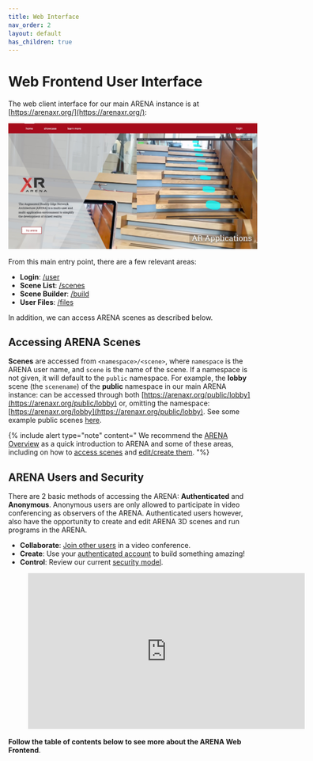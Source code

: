 ```yaml
---
title: Web Interface
nav_order: 2
layout: default
has_children: true
---
```


# Web Frontend User Interface

The web client interface for our main ARENA instance is at [https://arenaxr.org/](https://arenaxr.org/):

<img src="/assets/img/interface/main-website.jpg"/>

From this main entry point, there are a few relevant areas:
- **Login**: [/user](https://arenaxr.org/user)
- **Scene List**: [/scenes](https://arenaxr.org/scenes)
- **Scene Builder**: [/build](https://arenaxr.org/build)
- **User Files**: [/files](https://arenaxr.org/files/)

In addition, we can access ARENA scenes as described below.

## Accessing ARENA Scenes

**Scenes** are accessed from `<namespace>/<scene>`, where `namespace` is the ARENA user name, and `scene` is the name of the scene. If a namespace is not given, it will default to the `public` namespace. For example, the **lobby** scene (the `scenename`) of the **public** namespace in our main ARENA instance: can be accessed through both [https://arenaxr.org/public/lobby](https://arenaxr.org/public/lobby) or, omitting the namespace: [https://arenaxr.org/lobby](https://arenaxr.org/public/lobby). See some example public scenes [here](https://arenaxr.org/showcase.html).

{% include alert type="note" content="
We recommend the [ARENA Overview](/content/overview) as a quick introduction to ARENA and some of these areas, including on how to [access scenes](/content/overview/user-guide) and [edit/create them](/content/overview/build).
"%}

## ARENA Users and Security

There are 2 basic methods of accessing the ARENA: **Authenticated** and **Anonymous**. Anonymous users are only allowed to participate in video conferencing as observers of the ARENA. Authenticated users however, also have the opportunity to create and edit ARENA 3D scenes and run programs in the ARENA.
- **Collaborate**: [Join other users](user-presence) in a video conference.
- **Create**: Use your [authenticated account](user-account) to build something amazing!
- **Control**: Review our current [security model](/content/architecture/security).

<figure class="video_container">
  <iframe width="560" height="315" src="https://www.youtube-nocookie.com/embed/sDR-I1XVN1A?autoplay=1&controls=0&showinfo=0&modestbranding=1&wmode=transparent&disablekb=1&rel=0&enablejsapi=1&widgetid=1&loop=1&mute=1" frameborder="0" allow="accelerometer; autoplay; clipboard-write; encrypted-media; gyroscope; picture-in-picture" allowfullscreen></iframe>
</figure>

**Follow the table of contents below to see more about the ARENA Web Frontend**.

